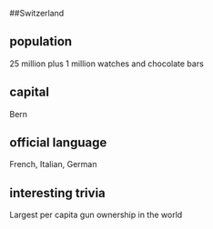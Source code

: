 ##Switzerland
## population
25 million plus 1 million watches and chocolate bars

## capital
Bern
 
## official language
French, Italian, German

## interesting trivia
Largest per capita gun ownership in the world



